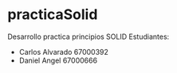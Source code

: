 # practicaSolid
Desarrollo practica principios SOLID
Estudiantes:
- Carlos Alvarado 67000392
- Daniel Angel 67000666
